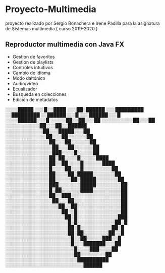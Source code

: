 # Proyecto-Multimedia
proyecto realizado por Sergio Bonachera e Irene Padilla para la asignatura de Sistemas multimedia ( curso 2019-2020 )

## Reproductor multimedia con Java FX
* Gestión de favoritos
* Gestión de playlists
* Controles intuitivos
* Cambio de idioma
* Modo daltónico
* Audio/video
* Ecualizador
* Busqueda en colecciones
* Edición de metadatos

░░░░█████
░░░█░░████
░░░██░██████
░░░█████████
░░█████████
░░██████░░░█
░░░██████░░░█
░░░░██████░░░█
░░░░░██░░██░░░██
░░░░░░░░░░██░░░██
░░░░░░░░░░░██░░░██░░██████
░░░░░░░░░░░░██░░░█████░░░██
░░░░░░░░░░░░░██░░░██░░░░░░██
░░░░░░░░░░░░░░██░░░██░░░░░░██
░░░░░░░░░░░░░░░██░░░██░░░░░░██
░░░░░░░░░░░░░░░███░░░░█░░░░░██
░░░░░░░░░░░░░░██░██░░░░█░░░░░████
░░░░░░░░░░░░░░██░░██░░░░█░░░░░░████
░░░░░░░░░░░░░░█░░░░██░░░█░░░░░░░░░██
░░░░░░░░░░░░░░██░░░░██░█████░░░░░░░██
░░░░░░░░░░░░░░██░░░░░██░█████░░░░░░░██
░░░░░░░░░░░░░░███░░░░░░░█████░░░░░░░░██
░░░░░░░░░░░░░░█░██░░░░░░████░░░░░░░░░██
░░░░░░░░░░░░░░██░░███░░░░░░░░░░░░░░░░██
░░░░░░░░░░░░░░░██░░░██░░░░░░░░░░░░░░░██
░░░░░░░░░░░░░░░░░██░░██░░░░░░░░░░░░░░██
░░░░░░░░░░░░░░░░░░██░░█░░░░░░░░░░░░░░██
░░░░░░░░░░░░░░░░░░░██░█░░░░░░░░░░░░░███
░░░░░░░░░░░░░░░░░░░░█░█░░░░░░░░░░░░██░█
░░░░░░░░░░░░░░░░░░░░██░█░░░░░░░░░░██░█
░░░░░░░░░░░░░░░░░░░░██░██░░░░░░░░██░░█
░░░░░░░░░░░░░░░░░░░░░█░░██░░░░░███░░█
░░░░░░░░░░░░░░░░░░░░░█░░░███████░░░██
░░░░░░░░░░░░░░░░░░░░░░█░░░░███░░░░██
░░░░░░░░░░░░░░░░░░░░░░██░░░░░░░░██
░░░░░░░░░░░░░░░░░░░░░░░██████████
░░░░░░░░░░░░░░░░░░░░░░░░░██████

